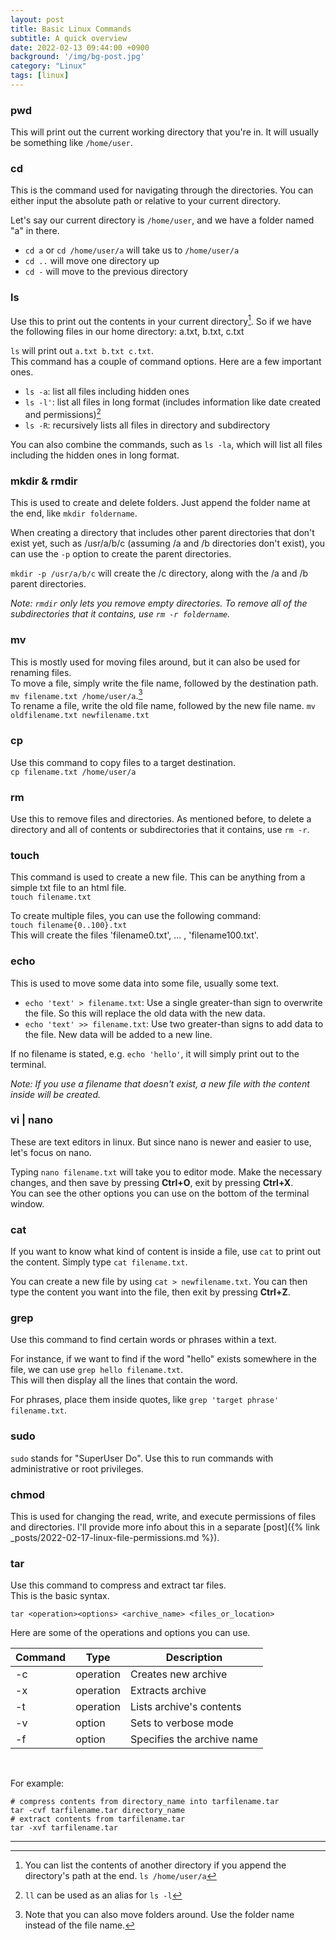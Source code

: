 ```yaml
---
layout: post
title: Basic Linux Commands
subtitle: A quick overview
date: 2022-02-13 09:44:00 +0900
background: '/img/bg-post.jpg'
category: "Linux"
tags: [linux]
---
```


### pwd
This will print out the current working directory that you're in. It will usually be something like `/home/user`.

### cd
This is the command used for navigating through the directories. You can either input the absolute path or relative to your current directory.  

Let's say our current directory is `/home/user`, and we have a folder named "a" in there.
* `cd a` or `cd /home/user/a` will take us to `/home/user/a`
* `cd ..` will move one directory up
* `cd -` will move to the previous directory

### ls
Use this to print out the contents in your current directory[^1]. So if we have the following files in our home directory: a.txt, b.txt, c.txt  

`ls` will print out `a.txt b.txt c.txt`.  
This command has a couple of command options. Here are a few important ones.
* `ls -a`: list all files including hidden ones
* `ls -l'`: list all files in long format (includes information like date created and permissions)[^ls]
* `ls -R`: recursively lists all files in directory and subdirectory

You can also combine the commands, such as `ls -la`, which will list all files including the hidden ones in long format.

### mkdir & rmdir
This is used to create and delete folders. Just append the folder name at the end, like `mkdir foldername`.  

When creating a directory that includes other parent directories that don't exist yet, such as /usr/a/b/c (assuming /a and /b directories don't exist), you can use the `-p` option to create the parent directories.  

`mkdir -p /usr/a/b/c` will create the /c directory, along with the /a and /b parent directories. 

*Note: `rmdir` only lets you remove empty directories. To remove all of the subdirectories that it contains, use `rm -r foldername`.*

### mv
This is mostly used for moving files around, but it can also be used for renaming files.  
To move a file, simply write the file name, followed by the destination path. `mv filename.txt /home/user/a`.[^2]  
To rename a file, write the old file name, followed by the new file name. `mv oldfilename.txt newfilename.txt`  

### cp
Use this command to copy files to a target destination.  
`cp filename.txt /home/user/a`

### rm
Use this to remove files and directories. As mentioned before, to delete a directory and all of contents or subdirectories that it contains, use `rm -r`.

### touch
This command is used to create a new file. This can be anything from a simple txt file to an html file.  
`touch filename.txt`

To create multiple files, you can use the following command:  
`touch filename{0..100}.txt`  
This will create the files 'filename0.txt', ... , 'filename100.txt'.

### echo
This is used to move some data into some file, usually some text.  
* `echo 'text' > filename.txt`: Use a single greater-than sign to overwrite the file. So this will replace the old data with the new data.  
* `echo 'text' >> filename.txt`: Use two greater-than signs to add data to the file. New data will be added to a new line.  

If no filename is stated, e.g. `echo 'hello'`, it will simply print out to the terminal. 

*Note: If you use a filename that doesn't exist, a new file with the content inside will be created.*

### vi | nano
These are text editors in linux. But since nano is newer and easier to use, let's focus on nano.  

Typing `nano filename.txt` will take you to editor mode. Make the necessary changes, and then save by pressing **Ctrl+O**, exit by pressing **Ctrl+X**.  
You can see the other options you can use on the bottom of the terminal window.

### cat
If you want to know what kind of content is inside a file, use `cat` to print out the content. Simply type `cat filename.txt`.  

You can create a new file by using `cat > newfilename.txt`. You can then type the content you want into the file, then exit by pressing **Ctrl+Z**.

### grep
Use this command to find certain words or phrases within a text.

For instance, if we want to find if the word "hello" exists somewhere in the file, we can use `grep hello filename.txt`.  
This will then display all the lines that contain the word.  

For phrases, place them inside quotes, like `grep 'target phrase' filename.txt`.

### sudo
`sudo` stands for "SuperUser Do". Use this to run commands with administrative or root privileges.

### chmod
This is used for changing the read, write, and execute permissions of files and directories.
I'll provide more info about this in a separate [post]({% link _posts/2022-02-17-linux-file-permissions.md %}).

### tar
Use this command to compress and extract tar files.   
This is the basic syntax.

`tar <operation><options> <archive_name> <files_or_location>`

Here are some of the operations and options you can use.

| Command | Type | Description |
| --- | --- | --- |
| -c | operation | Creates new archive |
| -x | operation | Extracts archive |
| -t | operation | Lists archive's contents |
| -v | option | Sets to verbose mode |
| -f <archive> | option | Specifies the archive name |

<br>

For example:
```shell
# compress contents from directory_name into tarfilename.tar
tar -cvf tarfilename.tar directory_name 
# extract contents from tarfilename.tar
tar -xvf tarfilename.tar 
```


---
[^1]: You can list the contents of another directory if you append the directory's path at the end. `ls /home/user/a`  
[^2]: Note that you can also move folders around. Use the folder name instead of the file name.  
[^ls]: `ll` can be used as an alias for `ls -l`

